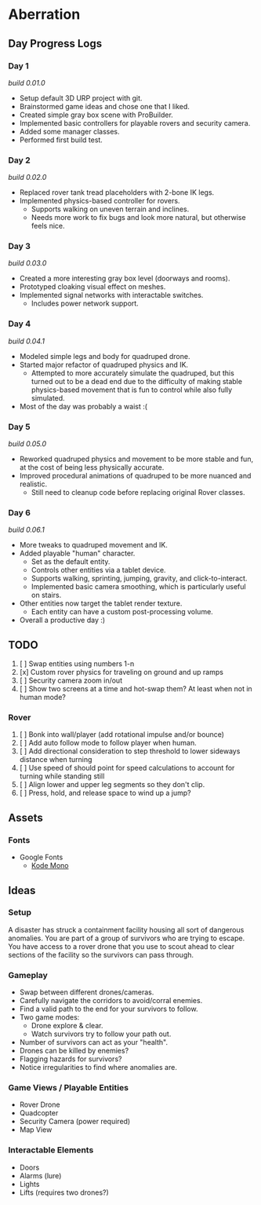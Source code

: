 # Aberration

## Day Progress Logs

### Day 1
*build 0.01.0*
- Setup default 3D URP project with git.
- Brainstormed game ideas and chose one that I liked.
- Created simple gray box scene with ProBuilder.
- Implemented basic controllers for playable rovers and security camera.
- Added some manager classes.
- Performed first build test.

### Day 2
*build 0.02.0*
- Replaced rover tank tread placeholders with 2-bone IK legs.
- Implemented physics-based controller for rovers.
  - Supports walking on uneven terrain and inclines.
  - Needs more work to fix bugs and look more natural, but otherwise feels nice.

### Day 3
*build 0.03.0*
- Created a more interesting gray box level (doorways and rooms).
- Prototyped cloaking visual effect on meshes.
- Implemented signal networks with interactable switches.
  - Includes power network support.

### Day 4
*build 0.04.1*
- Modeled simple legs and body for quadruped drone.
- Started major refactor of quadruped physics and IK.
  - Attempted to more accurately simulate the quadruped, but this turned out to be a dead end due to the difficulty of making stable physics-based movement that is fun to control while also fully simulated.
- Most of the day was probably a waist :(

### Day 5
*build 0.05.0*
- Reworked quadruped physics and movement to be more stable and fun, at the cost of being less physically accurate.
- Improved procedural animations of quadruped to be more nuanced and realistic.
  - Still need to cleanup code before replacing original Rover classes.

### Day 6
*build 0.06.1*
- More tweaks to quadruped movement and IK.
- Added playable "human" character.
  - Set as the default entity.
  - Controls other entities via a tablet device.
  - Supports walking, sprinting, jumping, gravity, and click-to-interact.
  - Implemented basic camera smoothing, which is particularly useful on stairs.
- Other entities now target the tablet render texture.
  - Each entity can have a custom post-processing volume.
- Overall a productive day :)

## TODO
1. [ ] Swap entities using numbers 1-n
2. [x] Custom rover physics for traveling on ground and up ramps
3. [ ] Security camera zoom in/out
4. [ ] Show two screens at a time and hot-swap them? At least when not in human mode?

### Rover
1. [ ] Bonk into wall/player (add rotational impulse and/or bounce)
2. [ ] Add auto follow mode to follow player when human.
3. [ ] Add directional consideration to step threshold to lower sideways distance when turning
4. [ ] Use speed of should point for speed calculations to account for turning while standing still
5. [ ] Align lower and upper leg segments so they don't clip.
6. [ ] Press, hold, and release space to wind up a jump?

## Assets

### Fonts
- Google Fonts
  - [Kode Mono](https://fonts.google.com/specimen/Kode+Mono)

## Ideas

### Setup
A disaster has struck a containment facility housing all sort of dangerous anomalies. You are part of a group of survivors who are trying to escape. You have access to a rover drone that you use to scout ahead to clear sections of the facility so the survivors can pass through.

### Gameplay
- Swap between different drones/cameras.
- Carefully navigate the corridors to avoid/corral enemies.
- Find a valid path to the end for your survivors to follow.
- Two game modes:
  - Drone explore & clear.
  - Watch survivors try to follow your path out.
- Number of survivors can act as your "health".
- Drones can be killed by enemies?
- Flagging hazards for survivors?
- Notice irregularities to find where anomalies are.

### Game Views / Playable Entities
- Rover Drone
- Quadcopter
- Security Camera (power required)
- Map View

### Interactable Elements
- Doors
- Alarms (lure)
- Lights
- Lifts (requires two drones?)
